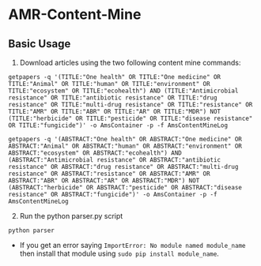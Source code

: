 # AMR-Content-Mine

## Basic Usage
1. Download articles using the two following content mine commands:
  ```
  getpapers -q '(TITLE:"One health" OR TITLE:"One medicine" OR TITLE:"Animal" OR TITLE:"human" OR TITLE:"environment" OR TITLE:"ecosystem" OR TITLE:"ecohealth") AND (TITLE:"Antimicrobial resistance" OR TITLE:"antibiotic resistance" OR TITLE:"drug resistance" OR TITLE:"multi-drug resistance" OR TITLE:"resistance" OR TITLE:"AMR" OR TITLE:"ABR" OR TITLE:"AR" OR TITLE:"MDR") NOT (TITLE:"herbicide" OR TITLE:"pesticide" OR TITLE:"disease resistance" OR TITLE:"fungicide")' -o AmsContainer -p -f AmsContentMineLog
  ```
  ```
  getpapers -q '(ABSTRACT:"One health" OR ABSTRACT:"One medicine" OR ABSTRACT:"Animal" OR ABSTRACT:"human" OR ABSTRACT:"environment" OR ABSTRACT:"ecosystem" OR ABSTRACT:"ecohealth") AND (ABSTRACT:"Antimicrobial resistance" OR ABSTRACT:"antibiotic resistance" OR ABSTRACT:"drug resistance" OR ABSTRACT:"multi-drug resistance" OR ABSTRACT:"resistance" OR ABSTRACT:"AMR" OR ABSTRACT:"ABR" OR ABSTRACT:"AR" OR ABSTRACT:"MDR") NOT (ABSTRACT:"herbicide" OR ABSTRACT:"pesticide" OR ABSTRACT:"disease resistance" OR ABSTRACT:"fungicide")' -o AmsContainer -p -f AmsContentMineLog
  ```
2. Run the python parser.py script
  ```
  python parser
  ```
  - If you get an error saying `ImportError: No module named module_name` then install that module using `sudo pip install module_name`. 

